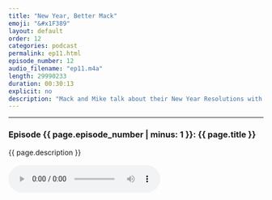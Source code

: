 ```yaml
---
title: "New Year, Better Mack"
emoji: "&#x1F389"
layout: default
order: 12
categories: podcast
permalink: ep11.html
episode_number: 12
audio_filename: "ep11.m4a"
length: 29990233
duration: 00:30:13
explicit: no
description: "Mack and Mike talk about their New Year Resolutions with this week's guest, Mergen. They also reminisce about how they remember years in their lives. Finally, Mack talks about the upcoming season 2 of his popular vlog."
---
```


<hr />
<p>
<h3>Episode {{ page.episode_number | minus: 1 }}: {{ page.title }}</h3>
{{ page.description }}
<br />
<br />
<audio controls="">
<source src="{{ site.podcast_audio_prefix | append: page.audio_filename }}" type="audio/x-m4a" />
Your browser does not support the audio element.
</audio>
</p>
